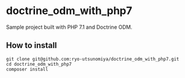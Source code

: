 doctrine_odm_with_php7
============

Sample project built with PHP 7.1 and Doctrine ODM.

## How to install

```
git clone git@github.com:ryo-utsunomiya/doctrine_odm_with_php7.git
cd doctrine_odm_with_php7
composer install
```
